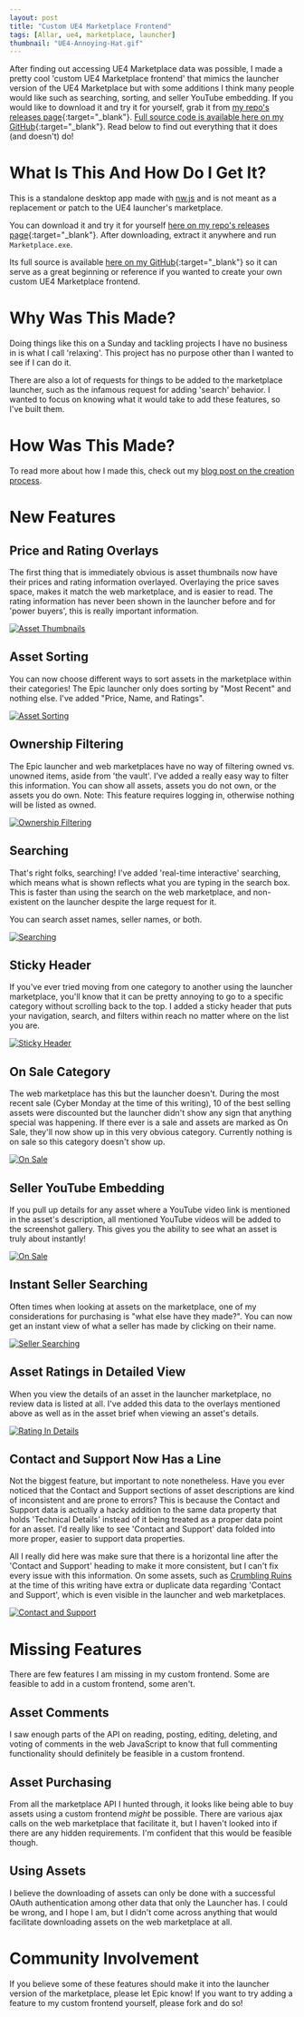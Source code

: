 ```yaml
---
layout: post
title: "Custom UE4 Marketplace Frontend"
tags: [Allar, ue4, marketplace, launcher]
thumbnail: "UE4-Annoying-Hat.gif"
---
```


After finding out accessing UE4 Marketplace data was possible, I made a pretty cool 'custom UE4 Marketplace frontend' that mimics the launcher version of the UE4 Marketplace but with some additions I think many people would like such as searching, sorting, and seller YouTube embedding. If you would like to download it and try it for yourself, grab it from [my repo's releases page](https://github.com/Allar/custom-ue4-marketplace-frontend/releases){:target="_blank"}. [Full source code is available here on my GitHub](https://github.com/Allar/custom-ue4-marketplace-frontend){:target="_blank"}. Read below to find out everything that it does (and doesn't) do! <!-- more -->

# What Is This And How Do I Get It?

This is a standalone desktop app made with [nw.js](http://nwjs.io/) and is not meant as a replacement or patch to the UE4 launcher's marketplace.

You can download it and try it for yourself [here on my repo's releases page](https://github.com/Allar/custom-ue4-marketplace-frontend/releases){:target="_blank"}. After downloading, extract it anywhere and run `Marketplace.exe`.

Its full source is available [here on my GitHub](https://github.com/Allar/custom-ue4-marketplace-frontend){:target="_blank"} so it can serve as a great beginning or reference if you wanted to create your own custom UE4 Marketplace frontend.

# Why Was This Made?

Doing things like this on a Sunday and tackling projects I have no business in is what I call 'relaxing'. This project has no purpose other than I wanted to see if I can do it.

There are also a lot of requests for things to be added to the marketplace launcher, such as the infamous request for adding 'search' behavior. I wanted to focus on knowing what it would take to add these features, so I've built them.

# How Was This Made?

To read more about how I made this, check out my [blog post on the creation process](/2015/12/07/Creating-Custom-Marketplace-Frontend/).

# New Features

## Price and Rating Overlays

The first thing that is immediately obvious is asset thumbnails now have their prices and rating information overlayed. Overlaying the price saves space, makes it match the web marketplace, and is easier to read. The rating information has never been shown in the launcher before and for 'power buyers', this is really important information.

[![Asset Thumbnails](/images/blog/creating-marketplace/AssetThumbnails.png)](/images/blog/creating-marketplace/AssetThumbnails.png) 

## Asset Sorting

You can now choose different ways to sort assets in the marketplace within their categories! The Epic launcher only does sorting by "Most Recent" and nothing else. I've added "Price, Name, and Ratings".

[![Asset Sorting](/images/blog/creating-marketplace/sorting.gif)](/images/blog/creating-marketplace/sorting.gif)

## Ownership Filtering

The Epic launcher and web marketplaces have no way of filtering owned vs. unowned items, aside from 'the vault'. I've added a really easy way to filter this information. You can show all assets, assets you do not own, or the assets you do own. Note: This feature requires logging in, otherwise nothing will be listed as owned.

[![Ownership Filtering](/images/blog/creating-marketplace/ownership.gif)](/images/blog/creating-marketplace/ownership.gif)

## Searching

That's right folks, searching! I've added 'real-time interactive' searching, which means what is shown reflects what you are typing in the search box. This is faster than using the search on the web marketplace, and non-existent on the launcher despite the large request for it.

You can search asset names, seller names, or both.

[![Searching](/images/blog/creating-marketplace/ownership.gif)](/images/blog/creating-marketplace/searching.gif)

## Sticky Header

If you've ever tried moving from one category to another using the launcher marketplace, you'll know that it can be pretty annoying to go to a specific category without scrolling back to the top. I added a sticky header that puts your navigation, search, and filters within reach no matter where on the list you are.

[![Sticky Header](/images/blog/creating-marketplace/stickyheader.gif)](/images/blog/creating-marketplace/stickyheader.gif)

## On Sale Category

The web marketplace has this but the launcher doesn't. During the most recent sale (Cyber Monday at the time of this writing), 10 of the best selling assets were discounted but the launcher didn't show any sign that anything special was happening. If there ever is a sale and assets are marked as On Sale, they'll now show up in this very obvious category. Currently nothing is on sale so this category doesn't show up.

[![On Sale](/images/blog/creating-marketplace/OnSale.png)](/images/blog/creating-marketplace/OnSale.png)

## Seller YouTube Embedding

If you pull up details for any asset where a YouTube video link is mentioned in the asset's description, all mentioned YouTube videos will be added to the screenshot gallery. This gives you the ability to see what an asset is truly about instantly!

[![On Sale](/images/blog/creating-marketplace/youtube.gif)](/images/blog/creating-marketplace/youtube.gif)

## Instant Seller Searching

Often times when looking at assets on the marketplace, one of my considerations for purchasing is "what else have they made?". You can now get an instant view of what a seller has made by clicking on their name.

[![Seller Searching](/images/blog/creating-marketplace/sellersearch.gif)](/images/blog/creating-marketplace/sellersearch.gif)

## Asset Ratings in Detailed View

When you view the details of an asset in the launcher marketplace, no review data is listed at all. I've added this data to the overlays mentioned above as well as in the asset brief when viewing an asset's details.

[![Rating In Details](/images/blog/creating-marketplace/RatingInDetails.png)](/images/blog/creating-marketplace/RatingInDetails.png)

## Contact and Support Now Has a Line

Not the biggest feature, but important to note nonetheless. Have you ever noticed that the Contact and Support sections of asset descriptions are kind of inconsistent and are prone to errors? This is because the Contact and Support data is actually a hacky addition to the same data property that holds 'Technical Details' instead of it being treated as a proper data point for an asset. I'd really like to see 'Contact and Support' data folded into more proper, easier to support data properties.

All I really did here was make sure that there is a horizontal line after the 'Contact and Support' heading to make it more consistent, but I can't fix every issue with this information. On some assets, such as [Crumbling Ruins](https://www.unrealengine.com/marketplace/crumbling-ruins) at the time of this writing have extra or duplicate data regarding 'Contact and Support', which is even visible in the launcher and web marketplaces.

[![Contact and Support](/images/blog/creating-marketplace/ContactAndSupportIssue.png)](/images/blog/creating-marketplace/ContactAndSupportIssue.png)

# Missing Features

There are few features I am missing in my custom frontend. Some are feasible to add in a custom frontend, some aren't.

## Asset Comments

I saw enough parts of the API on reading, posting, editing, deleting, and voting of comments in the web JavaScript to know that full commenting functionality should definitely be feasible in a custom frontend.

## Asset Purchasing

From all the marketplace API I hunted through, it looks like being able to buy assets using a custom frontend *might* be possible. There are various ajax calls on the web marketplace that facilitate it, but I haven't looked into if there are any hidden requirements. I'm confident that this would be feasible though.

## Using Assets

I believe the downloading of assets can only be done with a successful OAuth authentication among other data that only the Launcher has. I could be wrong, and I hope I am, but I didn't come across anything that would facilitate downloading assets on the web marketplace at all.

# Community Involvement

If you believe some of these features should make it into the launcher version of the marketplace, please let Epic know! If you want to try adding a feature to my custom frontend yourself, please fork and do so!